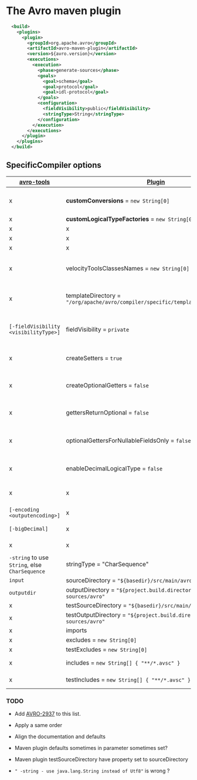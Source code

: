 The Avro maven plugin
=====================

```xml
  <build>
    <plugins>
      <plugin>
        <groupId>org.apache.avro</groupId>
        <artifactId>avro-maven-plugin</artifactId>
        <version>${avro.version}</version>
        <executions>
          <execution>
            <phase>generate-sources</phase>
            <goals>
              <goal>schema</goal>
              <goal>protocol</goal>
              <goal>idl-protocol</goal>
            </goals>
            <configuration>
              <fieldVisibility>public</fieldVisibility>
              <stringType>String</stringType>
            </configuration>
          </execution>
        </executions>
      </plugin>
    </plugins>
  </build>
```

SpecificCompiler options
------------------------

[avro-tools][avro-tools] | [Plugin][avro-maven-plugin] | [SpecificCompiler][avro-specific-compiler] properties and accessors | Description 
--- | --- | --- | ---
x | **customConversions** = `new String[0]` | **specificData**<br/>`sc.addLogicalTypeConversions(SpecificData)` <br/> `sc.addCustomConversion(Class<?>)`<br/>`sc.getUsedConversionClasses()`   |
x | **customLogicalTypeFactories** = `new String[0]` | | LogicalTypes.register(...)
x | x | **queue**                                                                                                                                        |
x | x | **protocol**                                                                                                                                     |                                                                                                                                            
x | x | **velocityEngine**                                                                                                                               |
x | velocityToolsClassesNames = `new String[0]` | **additionalVelocityTools**<br/>`sc.setAdditionalVelocityTools(List<Object>)`                                                                    | Puts instances of any object into the velocity context (references by their simple class name). 
x | templateDirectory = `"/org/apache/avro/compiler/specific/templates/java/classic/"` | **templateDir = `"/org/apache/avro/compiler/specific/templates/java/classic/"`**<br/>_(Overridden by `org.apache.avro.specific.templates`)_<br/>`sc.setTemplateDir(String)`                                                                                  | Where to find the velocity templates. 
`[-fieldVisibility <visibilityType>]` | fieldVisibility = `private` | **fieldVisibility = `PRIVATE`**<br/>`sc.setFieldVisibility(FieldVisibility)`<br/>`sc.deprecatedFields()`<br/>`sc.publicFields()`<br/>`sc.privateFields()` | Record fields  should be `public` `@Deprecated public`, or `private` 
x | createSetters = `true` | **createSetters = `true`****<br/>`sc.isCreateSetters()`<br/>`sc.setCreateSetters(boolean)`                                                       | Whether to create setters for fields of the record. 
x | createOptionalGetters = `false` | **createOptionalGetters = `false`****<br/>`sc.isCreateOptionalGetters()`<br/>`sc.setCreateOptionalGetters(boolean)`                              | Whether to create additional getters `getOptionalMyField()` for fields of the record. 
x | gettersReturnOptional = `false` | **gettersReturnOptional = `false`**<br/>`sc.isGettersReturnOptional()`<br/>`sc.setGettersReturnOptional(boolean)`                                | Whether the getters return `Optional<...>` instead of possibly null. 
x | optionalGettersForNullableFieldsOnly = `false` | **optionalGettersForNullableFieldsOnly = `false`**<br/>`sc.isOptionalGettersForNullableFieldsOnly()`<br/>`sc.setOptionalGettersForNullableFieldsOnly(boolean)` | If `gettersReturnOptional`, only if they are actually nullable. 
x | enableDecimalLogicalType = `false` | **enableDecimalLogicalType = `false`**<br/>`sc.setEnableDecimalLogicalType()`                                                                    | Whether to create setters for fields of the record. 
x | x | **createAllArgsConstructor = `true`**<br>`sc.isCreateAllArgsConstructor`                                                                         | If possible, create a constructor with every field.
`[-encoding <outputencoding>]` | x | **outputCharacterEncoding**<br/>`sc.setOutputCharacterEncoding(String)`                                                                          |
`[-bigDecimal]` | x | **enableDecimalLogicalType**<br/>`sc.setEnableDecimalLogicalType`                                                                                | Whether to use the Decimal type 
x | x | **suffix = `.java`**<br/>`sc.setSuffix(String)`                                                                                                  | 
`-string` to use `String`, else `CharSequence` | stringType = "CharSequence" | **stringType = `CharSequence`**<br/>`setStringType(StringType)`                                                                                  | One of `CharSequence`, `String`, `Utf8`
`input` | sourceDirectory = `"${basedir}/src/main/avro"` | | 
`outputdir` | outputDirectory = `"${project.build.directory}/generated-sources/avro"` | | 
x | testSourceDirectory = `"${basedir}/src/main/avro"` | | 
x | testOutputDirectory = `"${project.build.directory}/generated-sources/avro"` | | 
x | imports | | 
x | excludes = `new String[0]` | | 
x | testExcludes = `new String[0]` | | 
x | includes = `new String[] { "**/*.avsc" }` | | SchemaMojo (`.avpr` for ProtocolMojo) 
x | testIncludes = `new String[] { "**/*.avsc" }` | | SchemaMojo (`.avpr` for ProtocolMojo)

### TODO

* Add [AVRO-2937](https://issues.apache.org/jira/browse/AVRO-2937) to this list.

* Apply a same order
* Align the documentation and defaults
* Maven plugin defaults sometimes in parameter sometimes set?
* Maven plugin testSourceDirectory have property set to sourceDirectory
* `" -string - use java.lang.String instead of Utf8"` is wrong ?

[avro-tools]: https://github.com/apache/avro/blob/master/lang/java/tools/src/main/java/org/apache/avro/tool/SpecificCompilerTool.java
[avro-maven-plugin]: https://github.com/apache/avro/blob/master/lang/java/maven-plugin/src/main/java/org/apache/avro/mojo/AbstractAvroMojo.java
[avro-specific-compiler]: https://github.com/apache/avro/blob/master/lang/java/compiler/src/main/java/org/apache/avro/compiler/specific/SpecificCompiler.java
